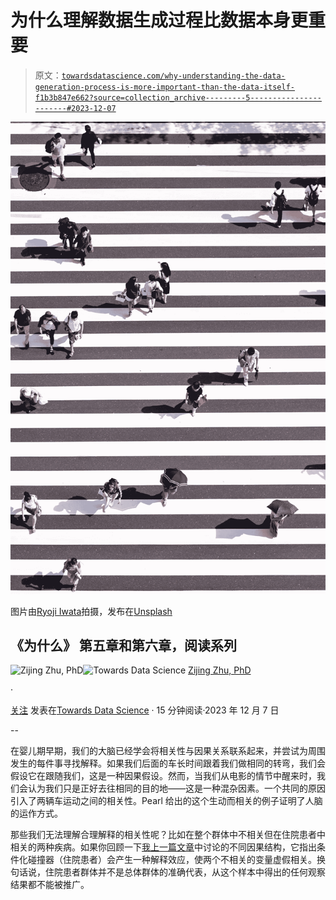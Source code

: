 # 为什么理解数据生成过程比数据本身更重要

> 原文：[`towardsdatascience.com/why-understanding-the-data-generation-process-is-more-important-than-the-data-itself-f1b3b847e662?source=collection_archive---------5-----------------------#2023-12-07`](https://towardsdatascience.com/why-understanding-the-data-generation-process-is-more-important-than-the-data-itself-f1b3b847e662?source=collection_archive---------5-----------------------#2023-12-07)

![](img/1e94220c137112adb87f108b94fa3b70.png)

图片由[Ryoji Iwata](https://unsplash.com/@ryoji__iwata?utm_source=medium&utm_medium=referral)拍摄，发布在[Unsplash](https://unsplash.com/?utm_source=medium&utm_medium=referral)

## 《为什么》 第五章和第六章，阅读系列

[](https://zzhu17.medium.com/?source=post_page-----f1b3b847e662--------------------------------)![Zijing Zhu, PhD](https://zzhu17.medium.com/?source=post_page-----f1b3b847e662--------------------------------)[](https://towardsdatascience.com/?source=post_page-----f1b3b847e662--------------------------------)![Towards Data Science](https://towardsdatascience.com/?source=post_page-----f1b3b847e662--------------------------------) [Zijing Zhu, PhD](https://zzhu17.medium.com/?source=post_page-----f1b3b847e662--------------------------------)

·

[关注](https://medium.com/m/signin?actionUrl=https%3A%2F%2Fmedium.com%2F_%2Fsubscribe%2Fuser%2F7d83c09fb5d4&operation=register&redirect=https%3A%2F%2Ftowardsdatascience.com%2Fwhy-understanding-the-data-generation-process-is-more-important-than-the-data-itself-f1b3b847e662&user=Zijing+Zhu%2C+PhD&userId=7d83c09fb5d4&source=post_page-7d83c09fb5d4----f1b3b847e662---------------------post_header-----------) 发表在[Towards Data Science](https://towardsdatascience.com/?source=post_page-----f1b3b847e662--------------------------------) · 15 分钟阅读·2023 年 12 月 7 日

--

[](https://medium.com/m/signin?actionUrl=https%3A%2F%2Fmedium.com%2F_%2Fbookmark%2Fp%2Ff1b3b847e662&operation=register&redirect=https%3A%2F%2Ftowardsdatascience.com%2Fwhy-understanding-the-data-generation-process-is-more-important-than-the-data-itself-f1b3b847e662&source=-----f1b3b847e662---------------------bookmark_footer-----------)

在婴儿期早期，我们的大脑已经学会将相关性与因果关系联系起来，并尝试为周围发生的每件事寻找解释。如果我们后面的车长时间跟着我们做相同的转弯，我们会假设它在跟随我们，这是一种因果假设。然而，当我们从电影的情节中醒来时，我们会认为我们只是正好去往相同的目的地——这是一种混杂因素。一个共同的原因引入了两辆车运动之间的相关性。Pearl 给出的这个生动而相关的例子证明了人脑的运作方式。

那些我们无法理解合理解释的相关性呢？比如在整个群体中不相关但在住院患者中相关的两种疾病。如果你回顾一下[我上一篇文章](https://medium.com/towards-data-science/causal-diagram-confronting-the-achilles-heel-in-observational-data-a69cdb1c4818)中讨论的不同因果结构，它指出条件化碰撞器（住院患者）会产生一种解释效应，使两个不相关的变量虚假相关。换句话说，住院患者群体并不是总体群体的准确代表，从这个样本中得出的任何观察结果都不能被推广。
